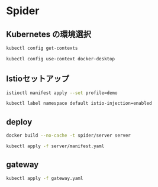 # Spider

## Kubernetes の環境選択

```bash
kubectl config get-contexts
```

```bash
kubectl config use-context docker-desktop
```

## Istioセットアップ

```bash
istioctl manifest apply --set profile=demo
```

``` bash
kubectl label namespace default istio-injection=enabled
```

## deploy

```bash
docker build --no-cache -t spider/server server
```

```bash
kubectl apply -f server/manifest.yaml
```

## gateway

```bash
kubectl apply -f gateway.yaml
```
